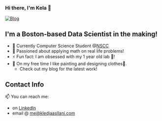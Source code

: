 ### Hi there, I'm Kela 👋
[![Blog](https://img.shields.io/badge/BLOG-KLEDJAASLLANI-brightgreen.svg)](https://blog.kledjaasllani.com/)

## I'm a Boston-based Data Scientist in the making!

- 🔭 Currently Computer Science Student @[NSCC](https://www.northshore.edu/)
- 🌱 Passioned about applying math on real life problems!
- ⚡  Fun fact: I am obsessed with my 1 year old lab 🐶!
- 🎨 On my free time I like painting and designing clothes👗.  
  - Check out my blog for the latest work!

## Contact Info
📫 You can reach me:
- on [LinkedIn](https://www.linkedin.com/in/kledjaasllani/)
- email @ me@kledjaasllani.com<br>

